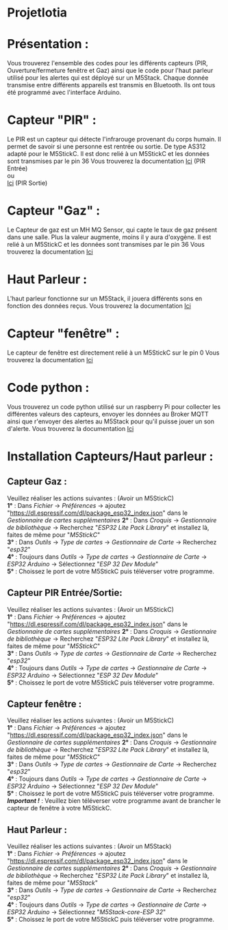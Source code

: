# ProjetIotia

# Présentation :
Vous trouverez l'ensemble des codes pour les différents capteurs (PIR, Ouverture/fermeture fenêtre et Gaz) ainsi que le code pour l'haut parleur utilisé pour les alertes qui est déployé sur un M5Stack.
Chaque donnée transmise entre différents appareils est transmis en Bluetooth.
Ils ont tous été programmé avec l'interface Arduino. 

# Capteur "PIR" :  
Le PIR est un capteur qui détecte l'infrarouge provenant du corps humain. Il permet de savoir si une personne est rentrée ou sortie. De type AS312 adapté pour le M5StickC. Il est donc relié à un M5StickC et les données sont transmises par le pin 36
Vous trouverez la documentation [Ici](https://github.com/LENSAlex/ProjetIotia/blob/Code_Capteur/documentation/DocumentationPIR.adoc) (PIR Entrée)</br> ou </br> [Ici](https://github.com/LENSAlex/ProjetIotia/blob/Code_Capteur/documentation/DocumentationPIR_sortie.adoc) (PIR Sortie)

# Capteur "Gaz" : 
Le Capteur de gaz est un MH MQ Sensor, qui capte le taux de gaz présent dans une salle. Plus la valeur augmente, moins il y aura d'oxygène. Il est relié à un M5StickC et les données sont transmises par le pin 36
Vous trouverez la documentation [Ici](https://github.com/LENSAlex/ProjetIotia/blob/Code_Capteur/documentation/DocumentationGaz.adoc)

# Haut Parleur : 
L'haut parleur fonctionne sur un M5Stack, il jouera différents sons en fonction des données reçus. 
Vous trouverez la documentation [Ici](https://github.com/LENSAlex/ProjetIotia/blob/Code_Capteur/documentation/DocumentationHaut_parleur.adoc)

# Capteur "fenêtre" :
Le capteur de fenêtre est directement relié à un M5StickC sur le pin 0
Vous trouverez la documentation [Ici](https://github.com/LENSAlex/ProjetIotia/blob/Code_Capteur/documentation/DocumentationPorte.adoc)

# Code python : 
Vous trouverez un code python utilisé sur un raspberry Pi pour collecter les différentes valeurs des capteurs, envoyer les données au Broker MQTT ainsi que r'envoyer des alertes au M5Stack pour qu'il puisse jouer un son d'alerte. 
Vous trouverez la documentation [Ici](https://github.com/LENSAlex/ProjetIotia/blob/Code_Capteur/documentation/documentation_raspCapteurs.adoc)

# Installation Capteurs/Haut parleur :
## Capteur Gaz :
Veuillez réaliser les actions suivantes : (Avoir un M5StickC)</br>
**1°** : Dans *Fichier* -> *Préférences* -> ajoutez "https://dl.espressif.com/dl/package_esp32_index.json" dans le *Gestionnaire de cartes supplémentaires*
**2°** : Dans *Croquis* -> *Gestionnaire de bibliothèque* -> Recherchez "*ESP32 Lite Pack Library*" et installez là, faites de même pour "*M5StickC*"</br>
**3°** : Dans *Outils* -> *Type de cartes* -> *Gestionnaire de Carte* -> Recherchez "*esp32*"</br>
**4°** : Toujours dans *Outils* -> *Type de cartes* -> *Gestionnaire de Carte* -> *ESP32 Arduino* -> Sélectionnez "*ESP 32 Dev Module*"</br>
**5°** : Choissez le port de votre M5StickC puis téléverser votre programme. 
## Capteur PIR Entrée/Sortie:
Veuillez réaliser les actions suivantes : (Avoir un M5StickC)</br>
**1°** : Dans *Fichier* -> *Préférences* -> ajoutez "https://dl.espressif.com/dl/package_esp32_index.json" dans le *Gestionnaire de cartes supplémentaires*
**2°** : Dans *Croquis* -> *Gestionnaire de bibliothèque* -> Recherchez "*ESP32 Lite Pack Library*" et installez là, faites de même pour "*M5StickC*"</br>
**3°** : Dans *Outils* -> *Type de cartes* -> *Gestionnaire de Carte* -> Recherchez "*esp32*"</br>
**4°** : Toujours dans *Outils* -> *Type de cartes* -> *Gestionnaire de Carte* -> *ESP32 Arduino* -> Sélectionnez "*ESP 32 Dev Module*"</br>
**5°** : Choissez le port de votre M5StickC puis téléverser votre programme. 
## Capteur fenêtre :
Veuillez réaliser les actions suivantes : (Avoir un M5StickC)</br>
**1°** : Dans *Fichier* -> *Préférences* -> ajoutez "https://dl.espressif.com/dl/package_esp32_index.json" dans le *Gestionnaire de cartes supplémentaires*
**2°** : Dans *Croquis* -> *Gestionnaire de bibliothèque* -> Recherchez "*ESP32 Lite Pack Library*" et installez là, faites de même pour "*M5StickC*"</br>
**3°** : Dans *Outils* -> *Type de cartes* -> *Gestionnaire de Carte* -> Recherchez "*esp32*"</br>
**4°** : Toujours dans *Outils* -> *Type de cartes* -> *Gestionnaire de Carte* -> *ESP32 Arduino* -> Sélectionnez "*ESP 32 Dev Module*"</br>
**5°** : Choissez le port de votre M5StickC puis téléverser votre programme.</br>
***Important !*** : Veuillez bien téléverser votre programme avant de brancher le capteur de fenêtre à votre M5StickC. 
## Haut Parleur :
Veuillez réaliser les actions suivantes : (Avoir un M5Stack)</br>
**1°** : Dans *Fichier* -> *Préférences* -> ajoutez "https://dl.espressif.com/dl/package_esp32_index.json" dans le *Gestionnaire de cartes supplémentaires*
**2°** : Dans *Croquis* -> *Gestionnaire de bibliothèque* -> Recherchez "*ESP32 Lite Pack Library*" et installez là, faites de même pour "*M5Stack*"</br>
**3°** : Dans *Outils* -> *Type de cartes* -> *Gestionnaire de Carte* -> Recherchez "*esp32*"</br>
**4°** : Toujours dans *Outils* -> *Type de cartes* -> *Gestionnaire de Carte* -> *ESP32 Arduino* -> Sélectionnez "*M5Stack-core-ESP 32*"</br>
**5°** : Choissez le port de votre M5StickC puis téléverser votre programme.</br>
